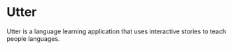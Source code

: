 # Utter

Utter is a language learning application that uses interactive stories to teach people languages.
